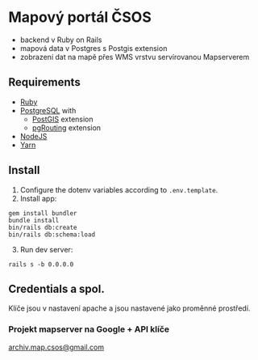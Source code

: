 # Mapový portál ČSOS

- backend v Ruby on Rails
- mapová data v Postgres s Postgis extension
- zobrazení dat na mapě přes WMS vrstvu servírovanou Mapserverem

## Requirements
- [Ruby](https://www.ruby-lang.org/en/)
- [PostgreSQL](https://www.postgresql.org/) with
	- [PostGIS](https://postgis.net/) extension
	- [pgRouting](https://pgrouting.org/) extension
- [NodeJS](https://nodejs.org/en/)
- [Yarn](https://classic.yarnpkg.com/en/)

## Install
1. Configure the dotenv variables according to `.env.template`.
2. Install app:
```
gem install bundler
bundle install
bin/rails db:create
bin/rails db:schema:load
```
3. Run dev server:
```
rails s -b 0.0.0.0
```

## Credentials a spol.
Klíče jsou v nastavení apache a jsou nastavené jako proměnné prostředí.

### Projekt mapserver na Google + API klíče

archiv.map.csos@gmail.com
